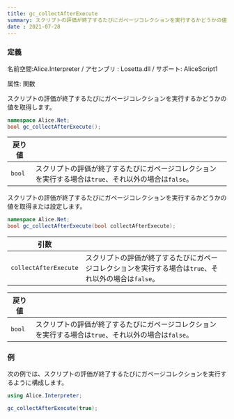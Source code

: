 ```yaml
---
title: gc_collectAfterExecute
summary: スクリプトの評価が終了するたびにガページコレクションを実行するかどうかの値を取得または設定します。
date : 2021-07-28
---
```

### 定義
名前空間:Alice.Interpreter / アセンブリ : Losetta.dll / サポート: AliceScript1

属性: 関数

スクリプトの評価が終了するたびにガページコレクションを実行するかどうかの値を取得します。

```cs title="AliceScript"
namespace Alice.Net;
bool gc_collectAfterExecute();
```

|戻り値| |
|-|-|
|`bool`|スクリプトの評価が終了するたびにガページコレクションを実行する場合は`true`、それ以外の場合は`false`。|

スクリプトの評価が終了するたびにガページコレクションを実行するかどうかの値を取得または設定します。

```cs title="AliceScript"
namespace Alice.Net;
bool gc_collectAfterExecute(bool collectAfterExecute);
```

|引数| |
|-|-|
|`collectAfterExecute`|スクリプトの評価が終了するたびにガページコレクションを実行する場合は`true`、それ以外の場合は`false`。|

|戻り値| |
|-|-|
|`bool`|スクリプトの評価が終了するたびにガページコレクションを実行する場合は`true`、それ以外の場合は`false`。|

### 例
次の例では、スクリプトの評価が終了するたびにガページコレクションを実行するように構成します。

```cs title="AliceScript"
using Alice.Interpreter;

gc_collectAfterExecute(true);
```